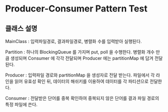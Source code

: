 Producer-Consumer Pattern Test
=================================

클래스 설명
---------------------------------

MainClass : 입력파일경로, 결과파일경로, 병렬화 수를 입력받아 실행된다.

Partition : 하나의 BlockingQueue 를 가지며 put, poll 을 수행한다. 병렬화 개수 만큼 생성되며 Consumer 에 각각 전달되며 Producer 에는 partitionMap 에 담겨 전달된다.

Producer : 입력파일 경로와 partitionMap 을 생성자로 전달 받는다. 파일에서 각 라인을 읽어 유효성 확인 뒤, 데이터의 해쉬키를 이용하여 데이터를 각 파티션으로 전달한다.

Consumer : 전달받은 단어를 중복 확인하여 중복되지 않은 단어를 결과 파일 경로의 특정 파일에 쓴다.
